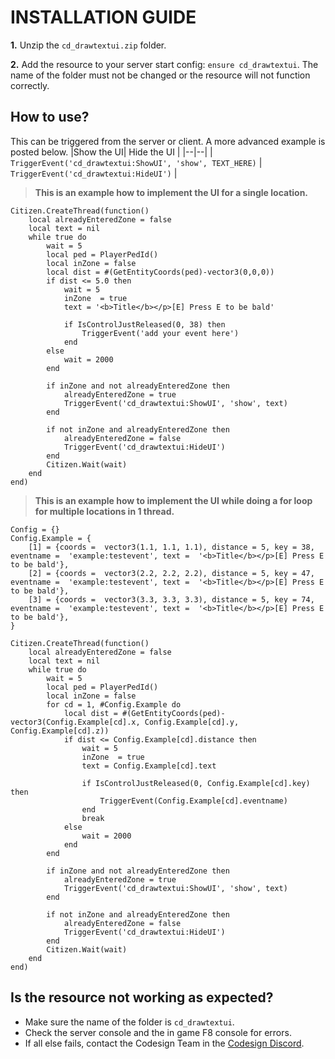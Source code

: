 
# INSTALLATION GUIDE
**1.** Unzip the `cd_drawtextui.zip` folder.
 
**2.** Add the resource to your server start config: `ensure cd_drawtextui`. The name of the folder must not be changed or the resource will not function correctly.

## How to use?
This can be triggered from the server or client. A more advanced example is posted below.
|Show the UI| Hide the UI |
|--|--|
| `TriggerEvent('cd_drawtextui:ShowUI', 'show', TEXT_HERE)` | `TriggerEvent('cd_drawtextui:HideUI')` |


> **This is an example how to implement the UI for a single location.**

    Citizen.CreateThread(function()
	    local alreadyEnteredZone = false
	    local text = nil
	    while true do
	        wait = 5
	        local ped = PlayerPedId()
	        local inZone = false
	        local dist = #(GetEntityCoords(ped)-vector3(0,0,0))
	        if dist <= 5.0 then
	            wait = 5
	            inZone  = true
	            text = '<b>Title</b></p>[E] Press E to be bald'

	            if IsControlJustReleased(0, 38) then
	                TriggerEvent('add your event here')
	            end
	        else
	            wait = 2000
	        end
	        
	        if inZone and not alreadyEnteredZone then
	            alreadyEnteredZone = true
	            TriggerEvent('cd_drawtextui:ShowUI', 'show', text)
	        end

	        if not inZone and alreadyEnteredZone then
	            alreadyEnteredZone = false
	            TriggerEvent('cd_drawtextui:HideUI')
	        end
	        Citizen.Wait(wait)
	    end
	end)

> **This is an example how to implement the UI while doing a for loop for multiple locations in 1 thread.**
	
	Config = {}
	Config.Example = {
		[1] = {coords =  vector3(1.1, 1.1, 1.1), distance = 5, key = 38, eventname =  'example:testevent', text =  '<b>Title</b></p>[E] Press E to be bald'},
		[2] = {coords =  vector3(2.2, 2.2, 2.2), distance = 5, key = 47, eventname =  'example:testevent', text =  '<b>Title</b></p>[E] Press E to be bald'},
		[3] = {coords =  vector3(3.3, 3.3, 3.3), distance = 5, key = 74, eventname =  'example:testevent', text =  '<b>Title</b></p>[E] Press E to be bald'},
	}
    
    Citizen.CreateThread(function()
        local alreadyEnteredZone = false
        local text = nil
        while true do
            wait = 5
            local ped = PlayerPedId()
            local inZone = false
            for cd = 1, #Config.Example do
                local dist = #(GetEntityCoords(ped)-vector3(Config.Example[cd].x, Config.Example[cd].y, Config.Example[cd].z))
                if dist <= Config.Example[cd].distance then
                    wait = 5
                    inZone  = true
                    text = Config.Example[cd].text

                    if IsControlJustReleased(0, Config.Example[cd].key) then
                        TriggerEvent(Config.Example[cd].eventname)
                    end
                    break
                else
                    wait = 2000
                end
            end
            
            if inZone and not alreadyEnteredZone then
                alreadyEnteredZone = true
                TriggerEvent('cd_drawtextui:ShowUI', 'show', text)
            end

            if not inZone and alreadyEnteredZone then
                alreadyEnteredZone = false
                TriggerEvent('cd_drawtextui:HideUI')
            end
            Citizen.Wait(wait)
        end
    end)




## Is the resource not working as expected?
- Make sure the name of the folder is `cd_drawtextui`.
- Check the server console and the in game F8 console for errors.
- If all else fails, contact the Codesign Team in the [Codesign Discord](https://discord.gg/HmDFGp62Tr).
